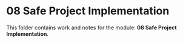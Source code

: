 # 08 Safe Project Implementation

This folder contains work and notes for the module: **08 Safe Project Implementation**.